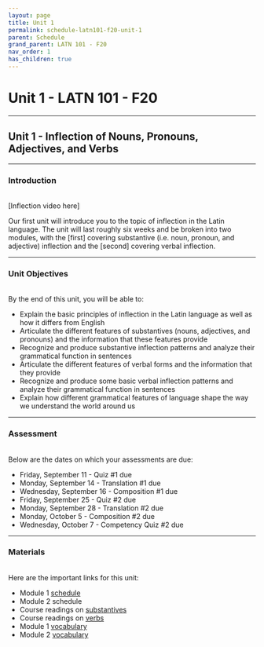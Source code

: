 ```yaml
---
layout: page
title: Unit 1
permalink: schedule-latn101-f20-unit-1
parent: Schedule
grand_parent: LATN 101 - F20
nav_order: 1
has_children: true
---
```


# Unit 1 - LATN 101 - F20

***

## Unit 1 - Inflection of Nouns, Pronouns, Adjectives, and Verbs

***

### Introduction
&nbsp;  
[Inflection video here]

Our first unit will introduce you to the topic of inflection in the Latin language. The unit will last roughly six weeks and be broken into two modules, with the [first] covering substantive (i.e. noun, pronoun, and adjective) inflection and the [second] covering verbal inflection.

***

### Unit Objectives
&nbsp;  
By the end of this unit, you will be able to:

- Explain the basic principles of inflection in the Latin language as well as how it differs from English
- Articulate the different features of substantives (nouns, adjectives, and pronouns) and the information that these features provide
- Recognize and produce substantive inflection patterns and analyze their grammatical function in sentences
- Articulate the different features of verbal forms and the information that they provide
- Recognize and produce some basic verbal inflection patterns and analyze their grammatical function in sentences
- Explain how different grammatical features of language shape the way we understand the world around us

***

### Assessment
&nbsp;  
Below are the dates on which your assessments are due:
- Friday, September 11 - Quiz #1 due
- Monday, September 14 - Translation #1 due
- Wednesday, September 16 - Composition #1 due
- Friday, September 25 - Quiz #2 due
- Monday, September 28 - Translation #2 due
- Monday, October 5 - Composition #2 due
- Wednesday, October 7 - Competency Quiz #2 due

***

### Materials
&nbsp;  
Here are the important links for this unit:
- Module 1 [schedule](https://dominicmachado.github.io/schedule-latn101-f20-module-1)
- Module 2 schedule
- Course readings on [substantives](https://lingualatina.github.io/textbook/presentation/01-nouns-adjs-pron/)
- Course readings on [verbs](https://lingualatina.github.io/textbook/presentation/02-verbs/)
- Module 1 [vocabulary](https://lingualatina.github.io/textbook/vocabulary/01-nouns-adjs-pron/)
- Module 2 [vocabulary](https://lingualatina.github.io/textbook/vocabulary/02-verbs/)
